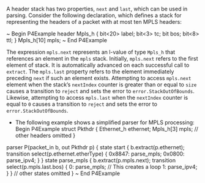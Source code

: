 A header stack has two properties, `next` and `last`, which can be used
in parsing. Consider the following declaration, which defines a stack
for representing the headers of a packet with at most ten MPLS headers:

\~ Begin P4Example header Mpls\_h { bit\<20\> label; bit\<3\> tc; bit
bos; bit\<8\> ttl; } Mpls\_h\[10\] mpls; \~ End P4Example

The expression `mpls.next` represents an l-value of type `Mpls_h` that
references an element in the `mpls` stack. Initially, `mpls.next` refers
to the first element of stack. It is automatically advanced on each
successful call to `extract`. The `mpls.last` property refers to the
element immediately preceding `next` if such an element exists.
Attempting to access `mpls.next` element when the stack’s `nextIndex`
counter is greater than or equal to `size` causes a transition to
`reject` and sets the error to `error.StackOutOfBounds`. Likewise,
attempting to access `mpls.last` when the `nextIndex` counter is equal
to `0` causes a transition to `reject` and sets the error to
`error.StackOutOfBounds`.

  - The following example shows a simplified parser for MPLS
    processing:  
    Begin P4Example struct Pkthdr { Ethernet\_h ethernet; Mpls\_h\[3\]
    mpls; // other headers omitted }

parser P(packet\_in b, out Pkthdr p) { state start {
b.extract(p.ethernet); transition select(p.ethernet.etherType) { 0x8847:
parse\_mpls; 0x0800: parse\_ipv4; } } state parse\_mpls {
b.extract(p.mpls.next); transition select(p.mpls.last.bos) { 0:
parse\_mpls; // This creates a loop 1: parse\_ipv4; } } // other states
omitted } \~ End P4Example
